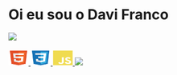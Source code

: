 # Oi eu sou o Davi Franco

<div>
  <a href="https://github.com/DabiLiam">
  <img height="180em" src="https://github-readme-stats.vercel.app/api?username=DabiLiam&show_icons=true&theme=dark&include_all_commitstrue&count_private=true"/>
</div>

<div style="display: inline_block"><br>
  <img align"center" alt="Dabi-HTML" height="30" width="40" src="https://raw.githubusercontent.com/devicons/devicon/master/icons/html5/html5-original.svg">
  <img align"center" alt="Dabi-CSS" height="30" width="40" src="https://raw.githubusercontent.com/devicons/devicon/master/icons/css3/css3-original.svg">
  <img align"center" alt="Dabi-Js" height="30" width="40" src="https://raw.githubusercontent.com/devicons/devicon/master/icons/javascript/javascript-plain.svg">
  <img align"right" alt"eu-gif" src="https://cdn.discordapp.com/attachments/814156476700033075/1097675866550575144/picasion.com_39e20bd9c44ce41dbe2df6d58a4781c8.gif">
</div>

  

